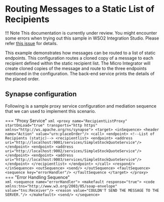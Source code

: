 # Routing Messages to a Static List of Recipients
!!! Note
    This documentation is currently under review. You might encounter some errors when trying out this sample in WSO2 Integration Studio. Please refer [this issue](https://github.com/wso2/integration-studio/issues/37) for details.

This example demonstrates how messages can be routed to a list of static endpoints. This configuration routes a cloned copy of a message to each recipient defined within the static recipient list. The Micro Integrator will create cloned copies of the message and route to the three endpoints mentioned in the configuration. The back-end service prints the details of the placed order. 

## Synapse configuration
Following is a sample proxy service configuration and mediation sequence that we can used to implement this scenario.

=== "Proxy Service"
    ```xml
    <proxy name="RecipientListProxy" startOnLoad="true" transports="http https" xmlns="http://ws.apache.org/ns/synapse">
       <target>
            <inSequence>
                <header name="Action" value="urn:placeOrder"/>
                <call>
                    <endpoint>
                        <!--List of Recipients (static)-->
                        <recipientlist>
                            <endpoint>
                                <address uri="http://localhost:9001/services/SimpleStockQuoteService"/>
                            </endpoint>
                            <endpoint>
                                <address uri="http://localhost:9002/services/SimpleStockQuoteService"/>
                            </endpoint>
                            <endpoint>
                                <address uri="http://localhost:9003/services/SimpleStockQuoteService"/>
                            </endpoint>
                        </recipientlist>
                    </endpoint>
                </call>
                <respond/>
            </inSequence>
            <outSequence>
                <send/>
            </outSequence>
            <faultSequence>
                <sequence key="errorHandler"/>
            </faultSequence
        </target>
    </proxy>
    ```
=== "Error Handling Sequence"    
    ```xml
    <sequence name="errorHandler">
        <makefault response="true">
            <code xmlns:tns="http://www.w3.org/2003/05/soap-envelope" value="tns:Receiver"/>
            <reason value="COULDN'T SEND THE MESSAGE TO THE SERVER."/>
        </makefault>
        <send/>
    </sequence>
    ```

<!--
Set up the back-end service.

Invoke the Micro Integrator:

To test this, run
the StockQuote client to send an out-only message as follows:

```bash
ant stockquote -Dmode=placeorder -Dtrpurl=http://localhost:8280/
```

If you examine the console output of
each server, you can see that requests are processed by the three
servers as follows:

```bash
Accepted order #1 for : 15738 stocks of IBM at $ 185.51155223506518
```

Now shutdown MyServer1 and resend the request. You will observe that requests are still processed by MyServer2 and MyServer3.
-->
